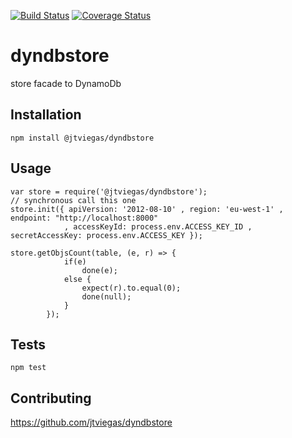 [![Build Status](https://travis-ci.org/jtviegas/dyndbstore.svg?branch=master)](https://travis-ci.org/jtviegas/dyndbstore)
[![Coverage Status](https://coveralls.io/repos/github/jtviegas/dyndbstore/badge.svg?branch=master)](https://coveralls.io/github/jtviegas/dyndbstore?branch=master)

dyndbstore
=========

store facade to DynamoDb

## Installation

  `npm install @jtviegas/dyndbstore`

## Usage

    var store = require('@jtviegas/dyndbstore');
    // synchronous call this one
    store.init({ apiVersion: '2012-08-10' , region: 'eu-west-1' , endpoint: "http://localhost:8000"
                , accessKeyId: process.env.ACCESS_KEY_ID , secretAccessKey: process.env.ACCESS_KEY });
        
    store.getObjsCount(table, (e, r) => {
                if(e)
                    done(e);
                else {
                    expect(r).to.equal(0);
                    done(null);
                }
            });
    
## Tests

  `npm test`

## Contributing

https://github.com/jtviegas/dyndbstore
